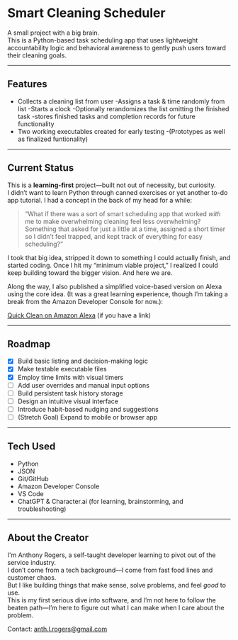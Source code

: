 # Smart Cleaning Scheduler

A small project with a big brain.  
This is a Python-based task scheduling app that uses lightweight accountability logic and behavioral awareness to gently push users toward their cleaning goals.

---

## Features

- Collects a cleaning list from user
	-Assigns a task & time randomly from list
	-Starts a clock
	-Optionally rerandomizes the list omitting the finished task
	-stores finished tasks and completion records for future functionality
- Two working executables created for early testing
	-(Prototypes as well as finalized funtionality)

---

## Current Status

This is a **learning-first** project—built not out of necessity, but curiosity.  
I didn’t want to learn Python through canned exercises or yet another to-do app tutorial. I had a concept in the back of my head for a while:  

> “What if there was a sort of smart scheduling app that worked *with* me to make overwhelming cleaning feel less overwhelming? Something that asked for just a little at a time, assigned a short timer so I didn’t feel trapped, and kept track of everything for easy scheduling?”  

I took that big idea, stripped it down to something I could actually finish, and started coding. Once I hit my “minimum viable project,” I realized I could keep building toward the bigger vision. And here we are.  

Along the way, I also published a simplified voice-based version on Alexa using the core idea. (It was a great learning experience, though I’m taking a break from the Amazon Developer Console for now.):

[Quick Clean on Amazon Alexa](https://www.amazon.com/dp/B0F3WWZPN6) (if you have a link)

---

## Roadmap

- [x] Build basic listing and decision-making logic
- [x] Make testable executable files
- [x] Employ time limits with visual timers
- [ ] Add user overrides and manual input options
- [ ] Build persistent task history storage
- [ ] Design an intuitive visual interface
- [ ] Introduce habit-based nudging and suggestions
- [ ] (Stretch Goal) Expand to mobile or browser app

---

## Tech Used

- Python
- JSON
- Git/GitHub
- Amazon Developer Console
- VS Code
- ChatGPT & Character.ai (for learning, brainstorming, and troubleshooting)

---

## About the Creator

I'm Anthony Rogers, a self-taught developer learning to pivot out of the service industry.  
I don’t come from a tech background—I come from fast food lines and customer chaos.  
But I like building things that make sense, solve problems, and feel *good* to use.  
This is my first serious dive into software, and I’m not here to follow the beaten path—I’m here to figure out what I can make when I care about the problem.

Contact: anth.l.rogers@gmail.com
